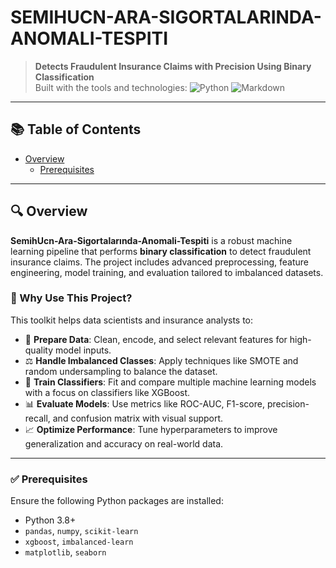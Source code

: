 # SEMIHUCN-ARA-SIGORTALARINDA-ANOMALI-TESPITI

> **Detects Fraudulent Insurance Claims with Precision Using Binary Classification**  
> Built with the tools and technologies: ![Python](https://img.shields.io/badge/Python-100%25-blue) ![Markdown](https://img.shields.io/badge/Markdown-README-lightgrey)

---

## 📚 Table of Contents

- [Overview](#overview)
  - [Prerequisites](#prerequisites)

---

## 🔍 Overview

**SemihUcn-Ara-Sigortalarında-Anomali-Tespiti** is a robust machine learning pipeline that performs **binary classification** to detect fraudulent insurance claims. The project includes advanced preprocessing, feature engineering, model training, and evaluation tailored to imbalanced datasets.

### 🎯 Why Use This Project?

This toolkit helps data scientists and insurance analysts to:

- 🧹 **Prepare Data**: Clean, encode, and select relevant features for high-quality model inputs.
- ⚖️ **Handle Imbalanced Classes**: Apply techniques like SMOTE and random undersampling to balance the dataset.
- 🧠 **Train Classifiers**: Fit and compare multiple machine learning models with a focus on classifiers like XGBoost.
- 📊 **Evaluate Models**: Use metrics like ROC-AUC, F1-score, precision-recall, and confusion matrix with visual support.
- 📈 **Optimize Performance**: Tune hyperparameters to improve generalization and accuracy on real-world data.

---

### ✅ Prerequisites
Ensure the following Python packages are installed:

- Python 3.8+
- `pandas`, `numpy`, `scikit-learn`
- `xgboost`, `imbalanced-learn`
- `matplotlib`, `seaborn`

